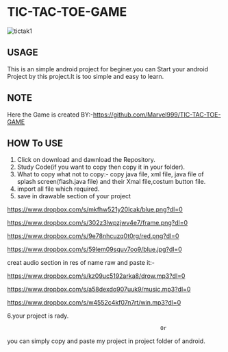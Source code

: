 # TIC-TAC-TOE-GAME

![tictak1]("https://user-images.githubusercontent.com/43094705/55280405-406c4200-534b-11e9-9f3f-77237a72e606.PNG")


## USAGE

This is an simple android project for beginer.you can Start your android Project by this project.It is too simple and easy to learn.

## NOTE

Here the Game is created BY:-https://github.com/Marvel999/TIC-TAC-TOE-GAME

## HOW To USE 

1. Click on download and dawnload the Repository.
2. Study Code(if you want to copy then copy it in your folder).
3. What to copy what not to copy:- copy java file, xml file, java file of splash screen(flash.java file) and their Xmal file,costum button    file.
4. import all file which required.
5. save in drawable section of your project

https://www.dropbox.com/s/mkfhw521y20lcak/blue.png?dl=0

https://www.dropbox.com/s/302z3lwpzjwv4e7/frame.png?dl=0

https://www.dropbox.com/s/9e78nhcuzq0t0rg/red.png?dl=0

https://www.dropbox.com/s/59lem09squv7oo9/blue.jpg?dl=0

creat audio section in res of name raw and paste it:-

https://www.dropbox.com/s/kz09uc5192arka8/drow.mp3?dl=0

https://www.dropbox.com/s/a58dexdo907uuk9/music.mp3?dl=0

https://www.dropbox.com/s/w4552c4kf07n7rt/win.mp3?dl=0


6.your project is rady.


                                                      Or
                                                      
you can simply copy and paste my project in project folder of android.

